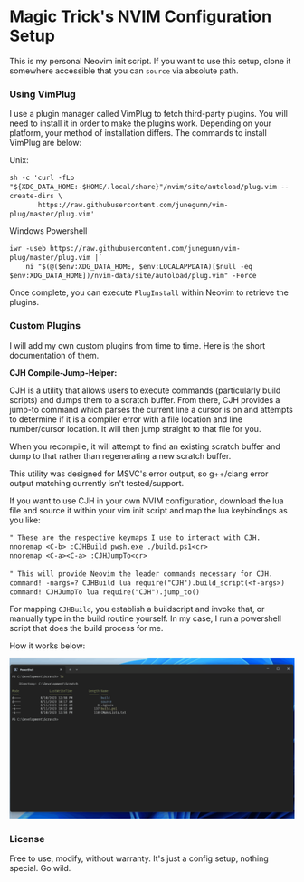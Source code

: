 
# Magic Trick's NVIM Configuration Setup

This is my personal Neovim init script. If you want to use this setup, clone it
somewhere accessible that you can `source` via absolute path.

### Using VimPlug

I use a plugin manager called VimPlug to fetch third-party plugins. You will need
to install it in order to make the plugins work. Depending on your platform, your
method of installation differs. The commands to install VimPlug are below:

Unix:
```
sh -c 'curl -fLo "${XDG_DATA_HOME:-$HOME/.local/share}"/nvim/site/autoload/plug.vim --create-dirs \
       https://raw.githubusercontent.com/junegunn/vim-plug/master/plug.vim'
```

Windows Powershell
```
iwr -useb https://raw.githubusercontent.com/junegunn/vim-plug/master/plug.vim |`
    ni "$(@($env:XDG_DATA_HOME, $env:LOCALAPPDATA)[$null -eq $env:XDG_DATA_HOME])/nvim-data/site/autoload/plug.vim" -Force
```

Once complete, you can execute `PlugInstall` within Neovim to retrieve the plugins.

### Custom Plugins

I will add my own custom plugins from time to time. Here is the short documentation of them.

**CJH Compile-Jump-Helper:**

CJH is a utility that allows users to execute commands (particularly build scripts)
and dumps them to a scratch buffer. From there, CJH provides a jump-to command which
parses the current line a cursor is on and attempts to determine if it is a compiler
error with a file location and line number/cursor location. It will then jump
straight to that file for you.

When you recompile, it will attempt to find an existing scratch buffer and dump
to that rather than regenerating a new scratch buffer.

This utility was designed for MSVC's error output, so g++/clang error output
matching currently isn't tested/support.

If you want to use CJH in your own NVIM configuration, download the lua file and
source it within your vim init script and map the lua keybindings as you like:

```vimscript
" These are the respective keymaps I use to interact with CJH.
nnoremap <C-b> :CJHBuild pwsh.exe ./build.ps1<cr>
nnoremap <C-a><C-a> :CJHJumpTo<cr>

" This will provide Neovim the leader commands necessary for CJH.
command! -nargs=? CJHBuild lua require("CJH").build_script(<f-args>)
command! CJHJumpTo lua require("CJH").jump_to()
```

For mapping `CJHBuild`, you establish a buildscript and invoke that, or manually
type in the build routine yourself. In my case, I run a powershell script that does
the build process for me.

How it works below:

![](assets/CJHDemo.gif)

### License

Free to use, modify, without warranty. It's just a config setup, nothing special.
Go wild.

